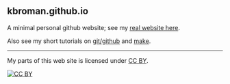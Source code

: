 ## kbroman.github.io

A minimal personal github website; see my [real website here](http://www.biostat.wisc.edu/~kbroman).

Also see my short tutorials on
[git/github](http://kbroman.github.io/github_tutorial) and [make](http://kbroman.github.io/minimal_make).

<hr/>

My parts of this web site is licensed under
[CC BY](http://creativecommons.org/licenses/by/3.0/).

[![CC BY](http://i.creativecommons.org/l/by/3.0/88x31.png)](http://creativecommons.org/licenses/by/3.0/)
